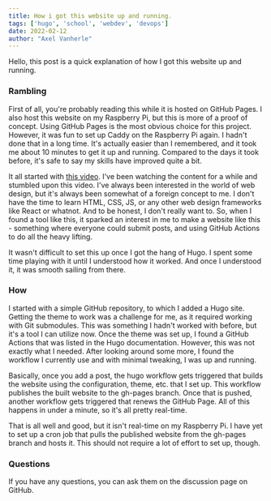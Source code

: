```yaml
---
title: How i got this website up and running.
tags: ['hugo', 'school', 'webdev', 'devops']
date: 2022-02-12
author: "Axel Vanherle"
---
```


Hello, this post is a quick explanation of how I got this website up and running.

### Rambling

First of all, you're probably reading this while it is hosted on GitHub Pages. I also host this website on my Raspberry Pi, but this is more of a proof of concept. Using GitHub Pages is the most obvious choice for this project. However, it was fun to set up Caddy on the Raspberry Pi again. I hadn't done that in a long time. It's actually easier than I remembered, and it took me about 10 minutes to get it up and running. Compared to the days it took before, it's safe to say my skills have improved quite a bit.

It all started with [this video](https://youtu.be/ZFL09qhKi5I). I've been watching the content for a while and stumbled upon this video. I've always been interested in the world of web design, but it's always been somewhat of a foreign concept to me. I don't have the time to learn HTML, CSS, JS, or any other web design frameworks like React or whatnot. And to be honest, I don't really want to. So, when I found a tool like this, it sparked an interest in me to make a website like this - something where everyone could submit posts, and using GitHub Actions to do all the heavy lifting.

It wasn't difficult to set this up once I got the hang of Hugo. I spent some time playing with it until I understood how it worked. And once I understood it, it was smooth sailing from there.

### How

I started with a simple GitHub repository, to which I added a Hugo site. Getting the theme to work was a challenge for me, as it required working with Git submodules. This was something I hadn't worked with before, but it's a tool I can utilize now. Once the theme was set up, I found a GitHub Actions that was listed in the Hugo documentation. However, this was not exactly what I needed. After looking around some more, I found the workflow I currently use and with minimal tweaking, I was up and running.

Basically, once you add a post, the hugo workflow gets triggered that builds the website using the configuration, theme, etc. that I set up. This workflow publishes the built website to the gh-pages branch. Once that is pushed, another workflow gets triggered that renews the GitHub Page. All of this happens in under a minute, so it's all pretty real-time.

That is all well and good, but it isn't real-time on my Raspberry Pi. I have yet to set up a cron job that pulls the published website from the gh-pages branch and hosts it. This should not require a lot of effort to set up, though.

### Questions

If you have any questions, you can ask them on the discussion page on GitHub.
